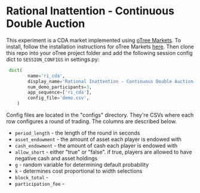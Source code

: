 # Rational Inattention - Continuous Double Auction

This experiment is a CDA market implemented using [oTree Markets](https://github.com/Leeps-Lab/otree_markets). To install, follow the installation instructions for oTree Markets [here](https://github.com/Leeps-Lab/otree_markets/wiki/Installation). Then clone this repo into your oTree project folder and add the following session config dict to `SESSION_CONFIGS` in settings.py:

```python
 dict(
        name='ri_cda',
        display_name='Rational Inattention - Continuous Double Auction',
        num_demo_participants=3,
        app_sequence=['ri_cda'],
        config_file='demo.csv',
    )
```

Config files are located in the "configs" directory. They're CSVs where each row configures a round of trading. The columns are described below.

* `period_length` - the length of the round in seconds
* `asset_endowment` - the amount of asset each player is endowed with
* `cash_endowment` - the amount of cash each player is endowed with
* `allow_short` - either "true" or "false". if true, players are allowed to have negative cash and asset holdings
* `g` - random variable for determining default probability
* `k` - determines cost proportional to width selections
* `block_total` -
* `participation_fee` - 
